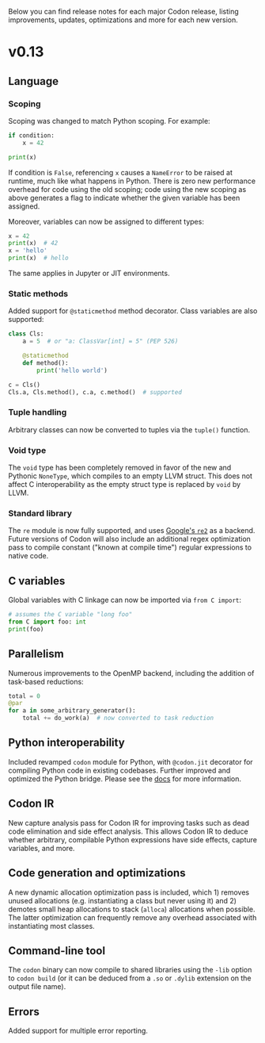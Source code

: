 Below you can find release notes for each major Codon release,
listing improvements, updates, optimizations and more for each
new version.

# v0.13

## Language

### Scoping

Scoping was changed to match Python scoping. For example:

``` python
if condition:
    x = 42

print(x)
```

If condition is `False`, referencing `x` causes a `NameError`
to be raised at runtime, much like what happens in Python.
There is zero new performance overhead for code using the old
scoping; code using the new scoping as above generates a flag to
indicate whether the given variable has been assigned.

Moreover, variables can now be assigned to different types:

``` python
x = 42
print(x)  # 42
x = 'hello'
print(x)  # hello
```

The same applies in Jupyter or JIT environments.

### Static methods

Added support for `@staticmethod` method decorator.
Class variables are also supported:

``` python
class Cls:
    a = 5  # or "a: ClassVar[int] = 5" (PEP 526)

    @staticmethod
    def method():
        print('hello world')

c = Cls()
Cls.a, Cls.method(), c.a, c.method()  # supported
```

### Tuple handling

Arbitrary classes can now be converted to tuples via the `tuple()`
function.

### Void type

The `void` type has been completely removed in favor of the new
and Pythonic `NoneType`, which compiles to an empty LLVM struct.
This does not affect C interoperability as the empty struct type
is replaced by `void` by LLVM.

### Standard library

The `re` module is now fully supported, and uses
[Google's `re2`](https://github.com/google/re2) as a backend. Future
versions of Codon will also include an additional regex optimization
pass to compile constant ("known at compile time") regular expressions
to native code.

## C variables

Global variables with C linkage can now be imported via `from C import`:

``` python
# assumes the C variable "long foo"
from C import foo: int
print(foo)
```

## Parallelism

Numerous improvements to the OpenMP backend, including the addition
of task-based reductions:

``` python
total = 0
@par
for a in some_arbitrary_generator():
    total += do_work(a)  # now converted to task reduction
```

## Python interoperability

Included revamped `codon` module for Python, with `@codon.jit` decorator
for compiling Python code in existing codebases. Further improved and
optimized the Python bridge. Please see the [docs](../interop/decorator.md)
for more information.

## Codon IR

New capture analysis pass for Codon IR for improving tasks such as dead
code elimination and side effect analysis. This allows Codon IR to deduce
whether arbitrary, compilable Python expressions have side effects, capture
variables, and more.

## Code generation and optimizations

A new dynamic allocation optimization pass is included, which 1)
removes unused allocations (e.g. instantiating a class but never
using it) and 2) demotes small heap allocations to stack (`alloca`)
allocations when possible. The latter optimization can frequently
remove any overhead associated with instantiating most classes.

## Command-line tool

The `codon` binary can now compile to shared libraries using the `-lib`
option to `codon build` (or it can be deduced from a `.so` or `.dylib`
extension on the output file name).

## Errors

Added support for multiple error reporting.

